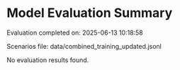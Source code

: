 # Model Evaluation Summary

Evaluation completed on: 2025-06-13 10:18:58

Scenarios file: data/combined_training_updated.jsonl

No evaluation results found.